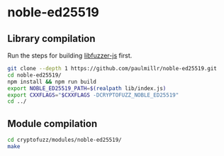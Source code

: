 # noble-ed25519

## Library compilation

Run the steps for building [libfuzzer-js](libfuzzer-js.md) first.

```sh
git clone --depth 1 https://github.com/paulmillr/noble-ed25519.git
cd noble-ed25519/
npm install && npm run build
export NOBLE_ED25519_PATH=$(realpath lib/index.js)
export CXXFLAGS="$CXXFLAGS -DCRYPTOFUZZ_NOBLE_ED25519"
cd ../
```

## Module compilation

```sh
cd cryptofuzz/modules/noble-ed25519/
make
```

